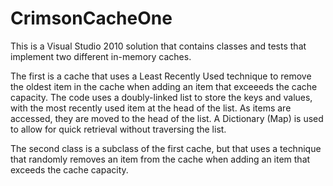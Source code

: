 CrimsonCacheOne
===============

This is a Visual Studio 2010 solution that contains classes and tests that implement two different in-memory caches.

The first is a cache that uses a Least Recently Used technique to remove the oldest item in the cache when adding an
item that exceeeds the cache capacity. The code uses a doubly-linked list to store the keys and values, with the most recently
used item at the head of the list. As items are accessed, they are moved to the head of the list. A Dictionary (Map) is
used to allow for quick retrieval without traversing the list. 

The second class is a subclass of the first cache, but that uses a technique that randomly removes an item from the cache when
adding an item that exceeds the cache capacity.

